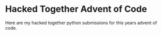 # Hacked Together Advent of Code

Here are my hacked together python submissions for this years advent of code.